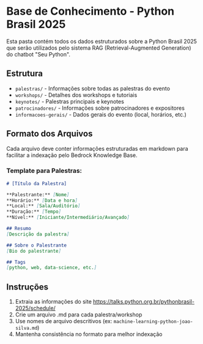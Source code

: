 # Base de Conhecimento - Python Brasil 2025

Esta pasta contém todos os dados estruturados sobre a Python Brasil 2025 que serão utilizados pelo sistema RAG (Retrieval-Augmented Generation) do chatbot "Seu Python".

## Estrutura

- `palestras/` - Informações sobre todas as palestras do evento
- `workshops/` - Detalhes dos workshops e tutoriais
- `keynotes/` - Palestras principais e keynotes
- `patrocinadores/` - Informações sobre patrocinadores e expositores
- `informacoes-gerais/` - Dados gerais do evento (local, horários, etc.)

## Formato dos Arquivos

Cada arquivo deve conter informações estruturadas em markdown para facilitar a indexação pelo Bedrock Knowledge Base.

### Template para Palestras:
```markdown
# [Título da Palestra]

**Palestrante:** [Nome]
**Horário:** [Data e hora]
**Local:** [Sala/Auditório]
**Duração:** [Tempo]
**Nível:** [Iniciante/Intermediário/Avançado]

## Resumo
[Descrição da palestra]

## Sobre o Palestrante
[Bio do palestrante]

## Tags
[python, web, data-science, etc.]
```

## Instruções

1. Extraia as informações do site https://talks.python.org.br/pythonbrasil-2025/schedule/
2. Crie um arquivo .md para cada palestra/workshop
3. Use nomes de arquivo descritivos (ex: `machine-learning-python-joao-silva.md`)
4. Mantenha consistência no formato para melhor indexação
